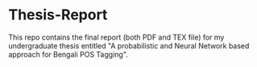 # Thesis-Report
This repo contains the final report (both PDF and TEX file) for my undergraduate thesis entitled "A probabilistic and Neural Network based approach for Bengali POS Tagging".
